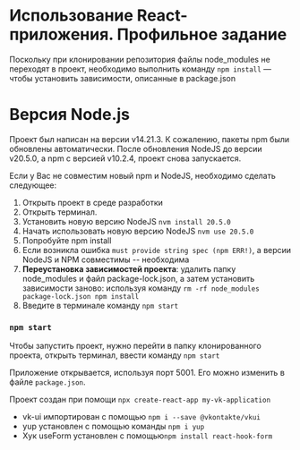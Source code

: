 # Использование React-приложения. Профильное задание

Поскольку при клонировании репозитория файлы node_modules не переходят в проект, 
необходимо выполнить команду `npm install` — чтобы установить зависимости, описанные в package.json

# Версия Node.js 
Проект был написан на версии v14.21.3. К сожалению, пакеты npm были обновлены автоматически. После обновления NodeJS до версии v20.5.0,
а npm с версией v10.2.4, проект снова запускается. 

Если у Вас не совместим новый npm и NodeJS, необходимо сделать следующее:
1. Открыть проект в среде разработки
2. Открыть терминал. 
3. Установить новую версию NodeJS `nvm install 20.5.0`
4. Начать использовать новую версию NodeJS `nvm use 20.5.0`
5. Попробуйте npm install
6. Если возникла ошибка `must provide string spec (npm ERR!)`, а версии NodeJS и NPM совместимы -- необходима
7. **Переустановка зависимостей проекта**: удалить папку node_modules и файл package-lock.json, а затем установить зависимости заново:
   используя команду `rm -rf node_modules package-lock.json npm install`
8. Введите в терминале команду `npm start`




### `npm start`
Чтобы запустить проект, нужно перейти в папку клонированного проекта, открыть терминал, ввести команду `npm start`

Приложение открывается, используя порт 5001. Его можно изменить в файле `package.json`.

Проект создан при помощи `npx create-react-app my-vk-application`
- vk-ui импортирован с помощью `npm i --save @vkontakte/vkui`
- yup установлен с помощью команды `npm i yup`
- Хук useForm установлен с помощью`npm install react-hook-form`
